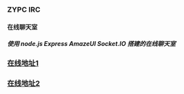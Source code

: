 ﻿### ZYPC IRC
#### 在线聊天室
##### 使用 node.js Express AmazeUI Socket.IO 搭建的在线聊天室
### [在线地址1](http://blog.youngchou.cn:8888)
### [在线地址2](http://irc.xupt.org)
